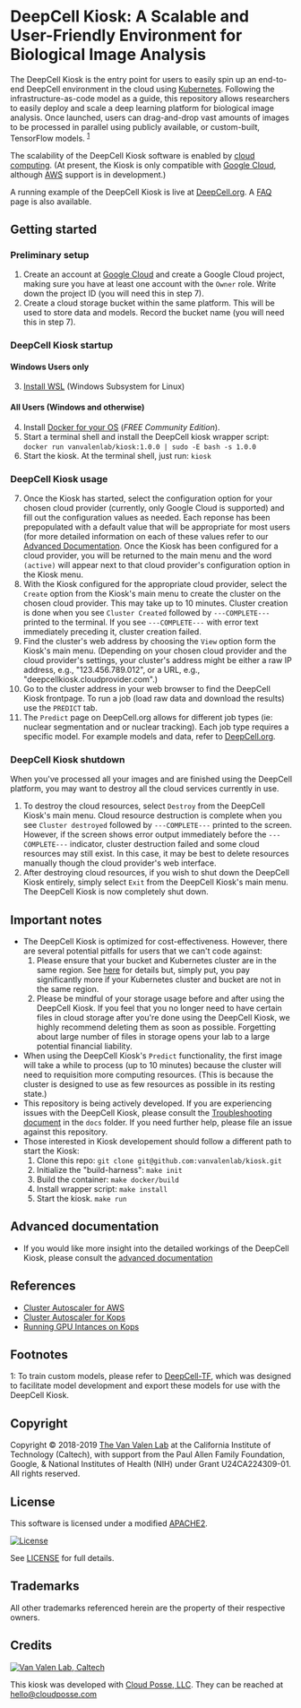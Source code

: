 # DeepCell Kiosk: A Scalable and User-Friendly Environment for Biological Image Analysis

The DeepCell Kiosk is the entry point for users to easily spin up an end-to-end DeepCell environment in the cloud using [Kubernetes](https://kubernetes.io/). Following the infrastructure-as-code model as a guide, this repository allows researchers to easily deploy and scale a deep learning platform for biological image analysis. Once launched, users can drag-and-drop vast amounts of images to be processed in parallel using publicly available, or custom-built, TensorFlow models. <sup>[1](#footnote1)</sup>

The scalability of the DeepCell Kiosk software is enabled by [cloud computing](https://en.wikipedia.org/wiki/Cloud_computing). (At present, the Kiosk is only compatible with [Google Cloud](https://cloud.google.com/), although [AWS](https://aws.amazon.com/) support is in development.)

A running example of the DeepCell Kiosk is live at [DeepCell.org](https://deepcell.org). A [FAQ](http://www.deepcell.org/faq) page is also available.


## Getting started

### Preliminary setup

1. Create an account at [Google Cloud](https://cloud.google.com) and create a Google Cloud project, making sure you have at least one account with the `Owner` role. Write down the project ID (you will need this in step 7).
2. Create a cloud storage bucket within the same platform. This will be used to store data and models. Record the bucket name (you will need this in step 7).

### DeepCell Kiosk startup

#### Windows Users only

3. [Install WSL](https://docs.microsoft.com/en-us/windows/wsl/install-win10) (Windows Subsystem for Linux)

#### All Users (Windows and otherwise)

4. Install [Docker for your OS](https://www.docker.com/community-edition) (*FREE Community Edition*).
5. Start a terminal shell and install the DeepCell kiosk wrapper script: `docker run vanvalenlab/kiosk:1.0.0 | sudo -E bash -s 1.0.0`
6. Start the kiosk. At the terminal shell, just run: `kiosk`

### DeepCell Kiosk usage

7. Once the Kiosk has started, select the configuration option for your chosen cloud provider (currently, only Google Cloud is supported) and fill out the configuration values as needed. Each reponse has been prepopulated with a default value that will be appropriate for most users (for more detailed information on each of these values refer to our [Advanced Documentation](docs/ADVANCED_DOCUMENTATION.md). Once the Kiosk has been configured for a cloud provider, you will be returned to the main menu and the word `(active)` will appear next to that cloud provider's configuration option in the Kiosk menu.
8. With the Kiosk configured for the appropriate cloud provider, select the `Create` option from the Kiosk's main menu to create the cluster on the chosen cloud provider. This may take up to 10 minutes. Cluster creation is done when you see `Cluster Created` followed by `---COMPLETE---` printed to the terminal. If you see `---COMPLETE---` with error text immediately preceding it, cluster creation failed.
9. Find the cluster's web address by choosing the `View` option form the Kiosk's main menu. (Depending on your chosen cloud provider and the cloud provider's settings, your cluster's address might be either a raw IP address, e.g., "123.456.789.012", or a URL, e.g., "deepcellkiosk.cloudprovider.com".)
10. Go to the cluster address in your web browser to find the DeepCell Kiosk frontpage. To run a job (load raw data and download the results) use the `PREDICT` tab.
11. The `Predict` page on DeepCell.org allows for different job types (ie: nuclear segmentation and or nuclear tracking). Each job type requires a specific model. For example models and data, refer to [DeepCell.org](https://deepcell.org/data).

### DeepCell Kiosk shutdown

When you've processed all your images and are finished using the DeepCell platform, you may want to destroy all the cloud services currently in use.
1. To destroy the cloud resources, select `Destroy` from the DeepCell Kiosk's main menu. Cloud resource destruction is complete when you see `Cluster destroyed` followed by `---COMPLETE---` printed to the screen. However, if the screen shows error output immediately before the `---COMPLETE---` indicator, cluster destruction failed and some cloud resources may still exist. In this case, it may be best to delete resources manually though the cloud provider's web interface.
2. After destroying cloud resources, if you wish to shut down the DeepCell Kiosk entirely, simply select `Exit` from the DeepCell Kiosk's main menu. The DeepCell Kiosk is now completely shut down.


## Important notes

- The DeepCell Kiosk is optimized for cost-effectiveness. However, there are several potential pitfalls for users that we can't code against:
    1. Please ensure that your bucket and Kubernetes cluster are in the same region. See [here](https://cloud.google.com/storage/pricing) for details but, simply put, you pay significantly more if your Kubernetes cluster and bucket are not in the same region.
    2. Please be mindful of your storage usage before and after using the DeepCell Kiosk. If you feel that you no longer need to have certain files in cloud storage after you're done using the DeepCell Kiosk, we highly recommend deleting them as soon as possible. Forgetting about large number of files in storage opens your lab to a large potential financial liability.
- When using the DeepCell Kiosk's `Predict` functionality, the first image will take a while to process (up to 10 minutes) because the cluster will need to requisition more computing resources. (This is because the cluster is designed to use as few resources as possible in its resting state.)
- This repository is being actively developed. If you are experiencing issues with the DeepCell Kiosk, please consult the [Troubleshooting document](docs/TROUBLESHOOTING.md) in the `docs` folder. If you need further help, please file an issue against this repository.
- Those interested in Kiosk developement should follow a different path to start the Kiosk:
    1. Clone this repo: `git clone git@github.com:vanvalenlab/kiosk.git`
    2. Initialize the "build-harness": `make init`
    3. Build the container: `make docker/build`
    4. Install wrapper script: `make install`
    5. Start the kiosk. `make run`


## Advanced documentation

- If you would like more insight into the detailed workings of the DeepCell Kiosk, please consult the [advanced documentation](docs/ADVANCED_DOCUMENTATION.md)


## References

- [Cluster Autoscaler for AWS](https://github.com/kubernetes/autoscaler/tree/master/cluster-autoscaler/cloudprovider/aws)
- [Cluster Autoscaler for Kops](https://github.com/kubernetes/kops/blob/master/addons/cluster-autoscaler/)
- [Running GPU Intances on Kops](https://github.com/brunsgaard/kops-nvidia-docker-installer)


## Footnotes

<a name="footnote1">1</a>: To train custom models, please refer to [DeepCell-TF](https://github.com/vanvalenlab/deepcell-tf), which was designed to facilitate model development and export these models for use with the DeepCell Kiosk.


## Copyright

Copyright © 2018-2019 [The Van Valen Lab](http://www.vanvalen.caltech.edu/) at the California Institute of Technology (Caltech), with support from the Paul Allen Family Foundation, Google, & National Institutes of Health (NIH) under Grant U24CA224309-01.
All rights reserved.


## License

This software is licensed under a modified [APACHE2](LICENSE).

[![License](https://img.shields.io/badge/License-Apache%202.0-blue.svg)](https://opensource.org/licenses/Apache-2.0)

See [LICENSE](LICENSE) for full details.


## Trademarks

All other trademarks referenced herein are the property of their respective owners.


## Credits

[![Van Valen Lab, Caltech](https://upload.wikimedia.org/wikipedia/commons/7/75/Caltech_Logo.svg)](http://www.vanvalen.caltech.edu/)

This kiosk was developed with [Cloud Posse, LLC](https://cloudposse.com). They can be reached at <hello@cloudposse.com>
